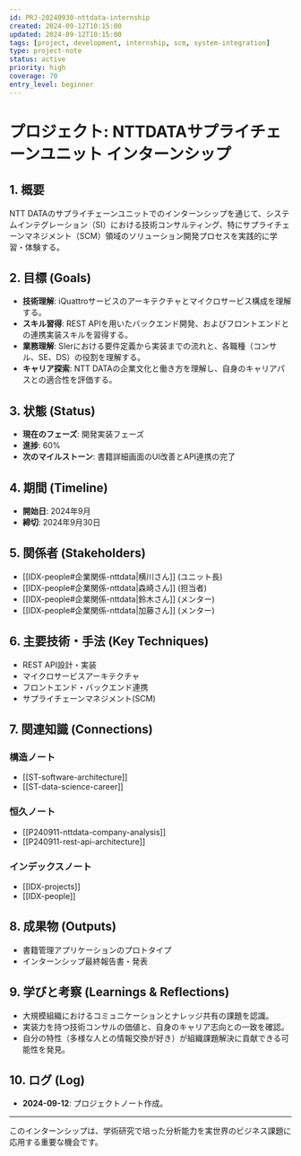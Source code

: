 ```yaml
---
id: PRJ-20240930-nttdata-internship
created: 2024-09-12T10:15:00
updated: 2024-09-12T10:15:00
tags: [project, development, internship, scm, system-integration]
type: project-note
status: active
priority: high
coverage: 70
entry_level: beginner
---
```


# プロジェクト: NTTDATAサプライチェーンユニット インターンシップ

## 1. 概要
NTT DATAのサプライチェーンユニットでのインターンシップを通じて、システムインテグレーション（SI）における技術コンサルティング、特にサプライチェーンマネジメント（SCM）領域のソリューション開発プロセスを実践的に学習・体験する。

## 2. 目標 (Goals)
- **技術理解**: iQuattroサービスのアーキテクチャとマイクロサービス構成を理解する。
- **スキル習得**: REST APIを用いたバックエンド開発、およびフロントエンドとの連携実装スキルを習得する。
- **業務理解**: SIerにおける要件定義から実装までの流れと、各職種（コンサル、SE、DS）の役割を理解する。
- **キャリア探索**: NTT DATAの企業文化と働き方を理解し、自身のキャリアパスとの適合性を評価する。

## 3. 状態 (Status)
- **現在のフェーズ**: 開発実装フェーズ
- **進捗**: 60%
- **次のマイルストーン**: 書籍詳細画面のUI改善とAPI連携の完了

## 4. 期間 (Timeline)
- **開始日**: 2024年9月
- **締切**: 2024年9月30日

## 5. 関係者 (Stakeholders)
- [[IDX-people#企業関係-nttdata|横川さん]] (ユニット長)
- [[IDX-people#企業関係-nttdata|森崎さん]] (担当者)
- [[IDX-people#企業関係-nttdata|鈴木さん]] (メンター)
- [[IDX-people#企業関係-nttdata|加藤さん]] (メンター)

## 6. 主要技術・手法 (Key Techniques)
- REST API設計・実装
- マイクロサービスアーキテクチャ
- フロントエンド・バックエンド連携
- サプライチェーンマネジメント(SCM)

## 7. 関連知識 (Connections)
### 構造ノート
- [[ST-software-architecture]]
- [[ST-data-science-career]]
### 恒久ノート
- [[P240911-nttdata-company-analysis]]
- [[P240911-rest-api-architecture]]
### インデックスノート
- [[IDX-projects]]
- [[IDX-people]]

## 8. 成果物 (Outputs)
- 書籍管理アプリケーションのプロトタイプ
- インターンシップ最終報告書・発表

## 9. 学びと考察 (Learnings & Reflections)
- 大規模組織におけるコミュニケーションとナレッジ共有の課題を認識。
- 実装力を持つ技術コンサルの価値と、自身のキャリア志向との一致を確認。
- 自分の特性（多様な人との情報交換が好き）が組織課題解決に貢献できる可能性を発見。

## 10. ログ (Log)
- **2024-09-12**: プロジェクトノート作成。
---
このインターンシップは、学術研究で培った分析能力を実世界のビジネス課題に応用する重要な機会です。
